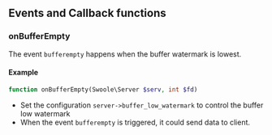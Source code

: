 ## Events and Callback functions 

### onBufferEmpty

The event `bufferempty` happens when the buffer watermark is lowest.

#### Example

```php
function onBufferEmpty(Swoole\Server $serv, int $fd)
```
-  Set the configuration `server->buffer_low_watermark` to control the buffer low watermark
- When the event `bufferempty` is triggered, it could send data to client.
